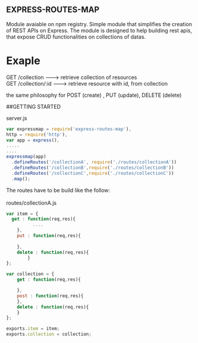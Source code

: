 ##  EXPRESS-ROUTES-MAP

Module avaiable on npm registry.
Simple module that simplifies the creation of REST APIs on Express.
The module is designed to help building rest apis, that expose CRUD functionalities on collections of datas.

# Exaple

GET /collection   ---> retrieve collection of resources <br>
GET /collection/:id  ---> retrieve resource with id, from collection <br>

the same philosophy for POST (create) , PUT (update), DELETE (delete)

##GETTING STARTED

server.js
```javascript
var expressmap = require('express-routes-map'),
http = require('http'),
var app = express(),
.....
....
expressmap(app)
  .defineRoutes('/collectionA', require('./routes/collectionA'))
  .defineRoutes('/collectionB',require('./routes/collectionB'))
  .defineRoutes('/collectionC',require('./routes/collectionC'))
  .map();
```
  
The routes have to be build like the follow:<br>
<br>
routes/collectionA.js<br>
```javascript
var item = {
  get : function(req,res){
		  ....
	},
	put : function(req,res){
  
	},
	delete : function(req,res){
		}
};

var collection = {
	get : function(req,res){

	},
	post : function(req,res){
	},
	delete : function(req,res){
	}
};

exports.item = item;
exports.collection = collection;
```
